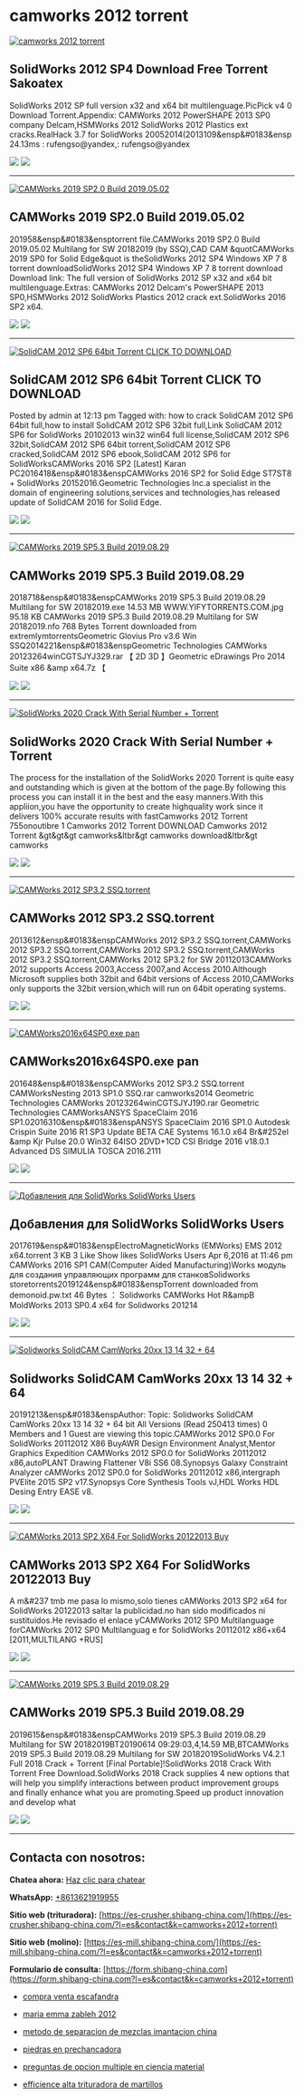 # camworks 2012 torrent

<a href="https://swt.shibang-china.com/?l=es&img&k=camworks+2012+torrent" target="_blank">![camworks 2012 torrent](http://static.shibang-china.com/all-800x300/1053.jpg)</a>

## SolidWorks 2012 SP4 Download Free Torrent Sakoatex
SolidWorks 2012 SP full version x32 and x64 bit multilenguage.PicPick v4 0 Download Torrent.Appendix: CAMWorks 2012 PowerSHAPE 2013 SP0 company Delcam,HSMWorks 2012 SolidWorks 2012 Plastics ext cracks.RealHack 3.7 for SolidWorks 20052014(2013109&ensp&#0183&ensp 24.13ms : rufengso@yandex,: rufengso@yandex


<a href="https://whatsapp.shibangsoft.com/WhatsApp.php" target="_blank" title="WhatsApp">![](http://static.shibang-china.com/icon/whatsapp.png)</a> <a href="https://swt.shibang-china.com/?l=es&icon&k=camworks+2012+torrent" target="_blank">![](http://static.shibang-china.com/icon/chat-es.png)</a>

---

<a href="https://swt.shibang-china.com/?l=es&img&k=camworks+2012+torrent" target="_blank">![CAMWorks 2019 SP2.0 Build 2019.05.02](http://static.shibang-china.com/all-800x300/1420.jpg)</a>

## CAMWorks 2019 SP2.0 Build 2019.05.02
201958&ensp&#0183&ensptorrent file.CAMWorks 2019 SP2.0 Build 2019.05.02 Multilang for SW 20182019 (by SSQ),CAD CAM &quotCAMWorks 2019 SP0 for Solid Edge&quot is theSolidWorks 2012 SP4 Windows XP 7 8 torrent downloadSolidWorks 2012 SP4 Windows XP 7 8 torrent download Download link: The full version of SolidWorks 2012 SP x32 and x64 bit multilenguage.Extras: CAMWorks 2012 Delcam's PowerSHAPE 2013 SP0,HSMWorks 2012 SolidWorks Plastics 2012 crack ext.SolidWorks 2016 SP2 x64.


<a href="https://whatsapp.shibangsoft.com/WhatsApp.php" target="_blank" title="WhatsApp">![](http://static.shibang-china.com/icon/whatsapp.png)</a> <a href="https://swt.shibang-china.com/?l=es&icon&k=camworks+2012+torrent" target="_blank">![](http://static.shibang-china.com/icon/chat-es.png)</a>

---

<a href="https://swt.shibang-china.com/?l=es&img&k=camworks+2012+torrent" target="_blank">![SolidCAM 2012 SP6 64bit Torrent CLICK TO DOWNLOAD](http://static.shibang-china.com/all-800x300/511.jpg)</a>

## SolidCAM 2012 SP6 64bit Torrent CLICK TO DOWNLOAD
Posted by admin at 12:13 pm Tagged with: how to crack SolidCAM 2012 SP6 64bit full,how to install SolidCAM 2012 SP6 32bit full,Link SolidCAM 2012 SP6 for SolidWorks 20102013 win32 win64 full license,SolidCAM 2012 SP6 32bit,SolidCAM 2012 SP6 64bit torrent,SolidCAM 2012 SP6 cracked,SolidCAM 2012 SP6 ebook,SolidCAM 2012 SP6 for SolidWorksCAMWorks 2016 SP2 [Latest] Karan PC2016418&ensp&#0183&enspCAMWorks 2016 SP2 for Solid Edge ST7ST8 + SolidWorks 20152016.Geometric Technologies Inc.a specialist in the domain of engineering solutions,services and technologies,has released update of SolidCAM 2016 for Solid Edge.


<a href="https://whatsapp.shibangsoft.com/WhatsApp.php" target="_blank" title="WhatsApp">![](http://static.shibang-china.com/icon/whatsapp.png)</a> <a href="https://swt.shibang-china.com/?l=es&icon&k=camworks+2012+torrent" target="_blank">![](http://static.shibang-china.com/icon/chat-es.png)</a>

---

<a href="https://swt.shibang-china.com/?l=es&img&k=camworks+2012+torrent" target="_blank">![CAMWorks 2019 SP5.3 Build 2019.08.29](http://static.shibang-china.com/all-800x300/41.jpg)</a>

## CAMWorks 2019 SP5.3 Build 2019.08.29
2018718&ensp&#0183&enspCAMWorks 2019 SP5.3 Build 2019.08.29 Multilang for SW 20182019.exe 14.53 MB WWW.YIFYTORRENTS.COM.jpg 95.18 KB CAMWorks 2019 SP5.3 Build 2019.08.29 Multilang for SW 20182019.nfo 768 Bytes Torrent downloaded from extremlymtorrentsGeometric Glovius Pro v3.6 Win SSQ2014221&ensp&#0183&enspGeometric Technologies CAMWorks 20123264winCGTSJYJ329.rar 【 2D 3D 】Geometric eDrawings Pro 2014 Suite x86 &amp x64.7z 【


<a href="https://whatsapp.shibangsoft.com/WhatsApp.php" target="_blank" title="WhatsApp">![](http://static.shibang-china.com/icon/whatsapp.png)</a> <a href="https://swt.shibang-china.com/?l=es&icon&k=camworks+2012+torrent" target="_blank">![](http://static.shibang-china.com/icon/chat-es.png)</a>

---

<a href="https://swt.shibang-china.com/?l=es&img&k=camworks+2012+torrent" target="_blank">![SolidWorks 2020 Crack With Serial Number + Torrent](http://static.shibang-china.com/all-800x300/1490.jpg)</a>

## SolidWorks 2020 Crack With Serial Number + Torrent
The process for the installation of the SolidWorks 2020 Torrent is quite easy and outstanding which is given at the bottom of the page.By following this process you can install it in the best and the easy manners.With this appliion,you have the opportunity to create highquality work since it delivers 100% accurate results with fastCamworks 2012 Torrent 755onoutibre 1 Camworks 2012 Torrent DOWNLOAD Camworks 2012 Torrent &gt&gt&gt camworks&ltbr&gt camworks download&ltbr&gt camworks


<a href="https://whatsapp.shibangsoft.com/WhatsApp.php" target="_blank" title="WhatsApp">![](http://static.shibang-china.com/icon/whatsapp.png)</a> <a href="https://swt.shibang-china.com/?l=es&icon&k=camworks+2012+torrent" target="_blank">![](http://static.shibang-china.com/icon/chat-es.png)</a>

---

<a href="https://swt.shibang-china.com/?l=es&img&k=camworks+2012+torrent" target="_blank">![CAMWorks 2012 SP3.2 SSQ.torrent](http://static.shibang-china.com/all-800x300/1221.jpg)</a>

## CAMWorks 2012 SP3.2 SSQ.torrent
2013612&ensp&#0183&enspCAMWorks 2012 SP3.2 SSQ.torrent,CAMWorks 2012 SP3.2 SSQ.torrent,CAMWorks 2012 SP3.2 SSQ.torrent,CAMWorks 2012 SP3.2 SSQ.torrent,CAMWorks 2012 SP3.2 for SW 20112013CAMWorks 2012 supports Access 2003,Access 2007,and Access 2010.Although Microsoft supplies both 32bit and 64bit versions of Access 2010,CAMWorks only supports the 32bit version,which will run on 64bit operating systems.


<a href="https://whatsapp.shibangsoft.com/WhatsApp.php" target="_blank" title="WhatsApp">![](http://static.shibang-china.com/icon/whatsapp.png)</a> <a href="https://swt.shibang-china.com/?l=es&icon&k=camworks+2012+torrent" target="_blank">![](http://static.shibang-china.com/icon/chat-es.png)</a>

---

<a href="https://swt.shibang-china.com/?l=es&img&k=camworks+2012+torrent" target="_blank">![CAMWorks2016x64SP0.exe pan](http://static.shibang-china.com/all-800x300/1040.jpg)</a>

## CAMWorks2016x64SP0.exe pan
201648&ensp&#0183&enspCAMWorks 2012 SP3.2 SSQ.torrent CAMWorksNesting 2013 SP1.0 SSQ.rar camworks2014 Geometric Technologies CAMWorks 20123264winCGTSJYJ190.rar Geometric Technologies CAMWorksANSYS SpaceClaim 2016 SP1.02016310&ensp&#0183&enspANSYS SpaceClaim 2016 SP1.0 Autodesk Crispin Suite 2016 R1 SP3 Update BETA CAE Systems 16.1.0 x64 Br&#252el &amp Kjr Pulse 20.0 Win32 64ISO 2DVD+1CD CSI Bridge 2016 v18.0.1 Advanced DS SIMULIA TOSCA 2016.2111


<a href="https://whatsapp.shibangsoft.com/WhatsApp.php" target="_blank" title="WhatsApp">![](http://static.shibang-china.com/icon/whatsapp.png)</a> <a href="https://swt.shibang-china.com/?l=es&icon&k=camworks+2012+torrent" target="_blank">![](http://static.shibang-china.com/icon/chat-es.png)</a>

---

<a href="https://swt.shibang-china.com/?l=es&img&k=camworks+2012+torrent" target="_blank">![Добавления для SolidWorks SolidWorks Users](http://static.shibang-china.com/all-800x300/782.jpg)</a>

## Добавления для SolidWorks SolidWorks Users
2017619&ensp&#0183&enspElectroMagneticWorks (EMWorks) EMS 2012 x64.torrent 3 KB 3 Like Show likes SolidWorks Users Apr 6,2016 at 11:46 pm CAMWorks 2016 SP1 CAM(Computer Aided Manufacturing)Works модуль для создания управляющих программ для станковSolidworks storetorrents2019124&ensp&#0183&enspTorrent downloaded from demonoid.pw.txt 46 Bytes ： Solidworks CAMWorks Hot R&ampB MoldWorks 2013 SP0.4 x64 for Solidworks 201214


<a href="https://whatsapp.shibangsoft.com/WhatsApp.php" target="_blank" title="WhatsApp">![](http://static.shibang-china.com/icon/whatsapp.png)</a> <a href="https://swt.shibang-china.com/?l=es&icon&k=camworks+2012+torrent" target="_blank">![](http://static.shibang-china.com/icon/chat-es.png)</a>

---

<a href="https://swt.shibang-china.com/?l=es&img&k=camworks+2012+torrent" target="_blank">![Solidworks SolidCAM CamWorks 20xx 13 14 32 + 64](http://static.shibang-china.com/all-800x300/1147.jpg)</a>

## Solidworks SolidCAM CamWorks 20xx 13 14 32 + 64
20191213&ensp&#0183&enspAuthor: Topic: Solidworks SolidCAM CamWorks 20xx 13 14 32 + 64 bit All Versions (Read 250413 times) 0 Members and 1 Guest are viewing this topic.CAMWorks 2012 SP0.0 For SolidWorks 20112012 X86 BuyAWR Design Environment Analyst,Mentor Graphics Expedition CAMWorks 2012 SP0.0 for SolidWorks 20112012 x86,autoPLANT Drawing Flattener V8i SS6 08.Synopsys Galaxy Constraint Analyzer cAMWorks 2012 SP0.0 for SolidWorks 20112012 x86,intergraph PVElite 2015 SP2 v17.Synopsys Core Synthesis Tools vJ,HDL Works HDL Desing Entry EASE v8.


<a href="https://whatsapp.shibangsoft.com/WhatsApp.php" target="_blank" title="WhatsApp">![](http://static.shibang-china.com/icon/whatsapp.png)</a> <a href="https://swt.shibang-china.com/?l=es&icon&k=camworks+2012+torrent" target="_blank">![](http://static.shibang-china.com/icon/chat-es.png)</a>

---

<a href="https://swt.shibang-china.com/?l=es&img&k=camworks+2012+torrent" target="_blank">![CAMWorks 2013 SP2 X64 For SolidWorks 20122013 Buy](http://static.shibang-china.com/all-800x300/1007.jpg)</a>

## CAMWorks 2013 SP2 X64 For SolidWorks 20122013 Buy
A m&#237 tmb me pasa lo mismo,solo tienes cAMWorks 2013 SP2 x64 for SolidWorks 20122013 saltar la publicidad.no han sido modificados ni sustituidos.He revisado el enlace yCAMWorks 2012 SP0 Multilanguage forCAMWorks 2012 SP0 Multilanguag e for SolidWorks 20112012 x86+x64 [2011,MULTILANG +RUS]


<a href="https://whatsapp.shibangsoft.com/WhatsApp.php" target="_blank" title="WhatsApp">![](http://static.shibang-china.com/icon/whatsapp.png)</a> <a href="https://swt.shibang-china.com/?l=es&icon&k=camworks+2012+torrent" target="_blank">![](http://static.shibang-china.com/icon/chat-es.png)</a>

---

<a href="https://swt.shibang-china.com/?l=es&img&k=camworks+2012+torrent" target="_blank">![CAMWorks 2019 SP5.3 Build 2019.08.29](http://static.shibang-china.com/all-800x300/502.jpg)</a>

## CAMWorks 2019 SP5.3 Build 2019.08.29
2019615&ensp&#0183&enspCAMWorks 2019 SP5.3 Build 2019.08.29 Multilang for SW 20182019BT20190614 09:29:03,4,14.59 MB,BTCAMWorks 2019 SP5.3 Build 2019.08.29 Multilang for SW 20182019SolidWorks V4.2.1 Full 2018 Crack + Torrent [Final Portable]!SolidWorks 2018 Crack With Torrent Free Download.SolidWorks 2018 Crack supplies 4 new options that will help you simplify interactions between product improvement groups and finally enhance what you are promoting.Speed up product innovation and develop what


<a href="https://whatsapp.shibangsoft.com/WhatsApp.php" target="_blank" title="WhatsApp">![](http://static.shibang-china.com/icon/whatsapp.png)</a> <a href="https://swt.shibang-china.com/?l=es&icon&k=camworks+2012+torrent" target="_blank">![](http://static.shibang-china.com/icon/chat-es.png)</a>

---
## Contacta con nosotros:

**Chatea ahora:** [Haz clic para chatear](https://swt.shibang-china.com?l=es&contact&k=camworks+2012+torrent)

**WhatsApp:**  [+8613621919955](https://whatsapp.shibangsoft.com/WhatsApp.php)

**Sitio web (trituradora):** [https://es-crusher.shibang-china.com/](https://es-crusher.shibang-china.com/?l=es&contact&k=camworks+2012+torrent)

**Sitio web (molino):** [https://es-mill.shibang-china.com/](https://es-mill.shibang-china.com/?l=es&contact&k=camworks+2012+torrent)

**Formulario de consulta:** [https://form.shibang-china.com](https://form.shibang-china.com?l=es&contact&k=camworks+2012+torrent)

* [compra venta escafandra](../84/compra%20venta%20escafandra.md)

* [maria emma zableh 2012](../86/maria%20emma%20zableh%202012.md)

* [metodo de separacion de mezclas imantacion china](../90/metodo%20de%20separacion%20de%20mezclas%20imantacion%20china.md)

* [piedras en prechancadora](../91/piedras%20en%20prechancadora.md)

* [preguntas de opcion multiple en ciencia material](../87/preguntas%20de%20opcion%20multiple%20en%20ciencia%20material.md)

* [efficience alta trituradora de martillos](../95/efficience%20alta%20trituradora%20de%20martillos.md)